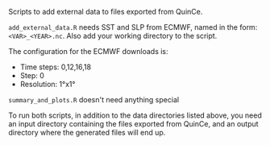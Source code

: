 Scripts to add external data to files exported from QuinCe.

`add_external_data.R` needs SST and SLP from ECMWF, named in the form:
`<VAR>_<YEAR>.nc`. Also add your working directory to the script.

The configuration for the ECMWF downloads is:
* Time steps: 0,12,16,18
* Step: 0
* Resolution: 1°x1°

`summary_and_plots.R` doesn't need anything special

To run both scripts, in addition to the data directories
listed above, you need an input directory containing the
files exported from QuinCe, and an output directory where
the generated files will end up.

